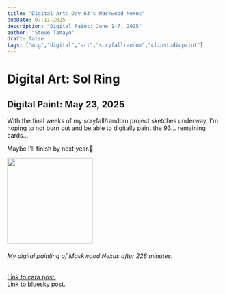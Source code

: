 ```yaml
---
title: "Digital Art: Day 63's Maskwood Nexus"
pubDate: 07-11-2025
description: "Digital Paint: June 1-7, 2025"
author: "Steve Tamayo"
draft: false
tags: ["mtg","digital","art","scryfallrandom","clipstudiopaint"]
---
```

# Digital Art: Sol Ring
## Digital Paint: May 23, 2025

With the final weeks of my scryfall/random project sketches underway, I'm hoping to not burn out and be able to digitally paint the 93... remaining cards...

Maybe I'll finish by next year.🥲

<img src="https://cdn.cara.app/production/posts/432745f2-e0a7-4f5e-9fb2-17a10f95f58f/sorocoroto-ixGqIeurPkuXhmskgE3Kl-Day63_MaskwoodNexus-protected-intensity-DEFAULT-V2.png" height="200">

###### My digital painting of Maskwood Nexus after 228 minutes.

[Link to cara post.](https://cara.app/post/432745f2-e0a7-4f5e-9fb2-17a10f95f58f) </br>
[Link to bluesky post.](https://bsky.app/profile/did:plc:vlb3baqyfxfheceuqyubujfl/post/3ltpyj6zmfc2o)
